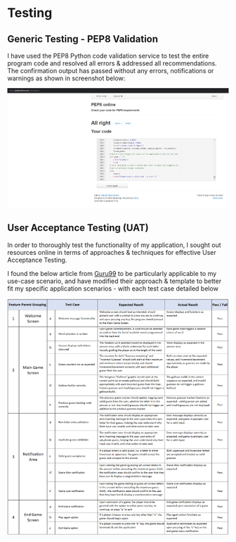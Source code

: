 # Testing

## Generic Testing - PEP8 Validation
I have used the PEP8 Python code validation service to test the entire program code and resolved all errors & addressed all recommendations. The confirmation output has passed without any errors, notifications or warnings as shown in screenshot below:

![PEP8 Validation](readme/testing/pep8validation.png)

## User Acceptance Testing (UAT)
In order to thoroughly test the functionality of my application, I sought out resources online in terms of approaches & techniques for effective User Acceptance Testing.

I found the below article from [Guru99](https://www.guru99.com/download-sample-test-case-template-with-explanation-of-important-fields.html) to be particularly applicable to my use-case scenario, and have modified their approach & template to better fit my specific application scenarios - with each test case detailed below

![Exit Game Prompt](readme/images/hangman/hangman-testing.png)

